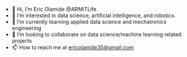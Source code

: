 - 👋 Hi, I’m Eric Olamide @ARMiTLife
- 👀 I’m interested in data science, artificial intelligence, and robotics.
- 🌱 I’m currently learning applied data science and mechatronics engineering
- 💞️ I’m looking to collaborate on data science/machine learning related projects
- 📫 How to reach me at ericolamide35@gmail.com

<!---
ARMiTLife/ARMiTLife is a ✨ special ✨ repository because its `README.md` (this file) appears on your GitHub profile.
You can click the Preview link to take a look at your changes.
--->
